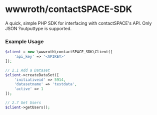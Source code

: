 # wwwroth/contactSPACE-SDK
 
 A quick, simple PHP SDK for interfacing with contactSPACE's API. Only JSON ?outputtype is supported.
 
 ### Example Usage
 
 ```php
 $client = new \wwwroth\contactSPACE_SDK\Client([
     'api_key' => '<APIKEY>'
 ]);
 
 // 2.1 Add a Dataset
 $client->createDataSet([
     'initiativeid' => 5914,
     'datasetname' => 'testdata',
     'active' => 1
 ]);
 
 // 2.7 Get Users
 $client->getUsers();
 ```